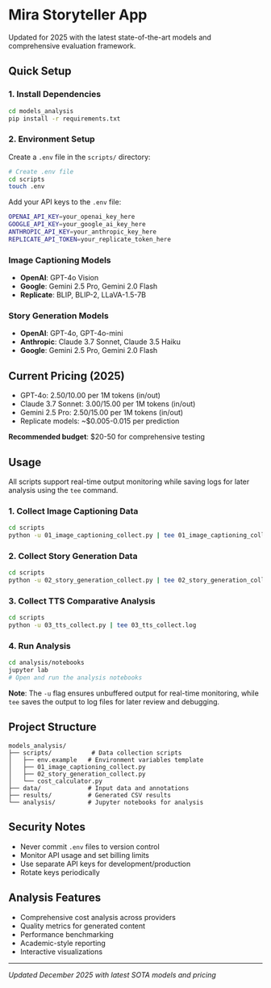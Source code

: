 # Mira Storyteller App

Updated for 2025 with the latest state-of-the-art models and comprehensive evaluation framework.

## Quick Setup

### 1. Install Dependencies

```bash
cd models_analysis
pip install -r requirements.txt
```

### 2. Environment Setup

Create a `.env` file in the `scripts/` directory:

```bash
# Create .env file
cd scripts
touch .env
```

Add your API keys to the `.env` file:

```bash
OPENAI_API_KEY=your_openai_key_here
GOOGLE_API_KEY=your_google_ai_key_here
ANTHROPIC_API_KEY=your_anthropic_key_here
REPLICATE_API_TOKEN=your_replicate_token_here
```

### Image Captioning Models

-   **OpenAI**: GPT-4o Vision
-   **Google**: Gemini 2.5 Pro, Gemini 2.0 Flash
-   **Replicate**: BLIP, BLIP-2, LLaVA-1.5-7B

### Story Generation Models

-   **OpenAI**: GPT-4o, GPT-4o-mini
-   **Anthropic**: Claude 3.7 Sonnet, Claude 3.5 Haiku
-   **Google**: Gemini 2.5 Pro, Gemini 2.0 Flash

## Current Pricing (2025)

-   GPT-4o: $2.50/$10.00 per 1M tokens (in/out)
-   Claude 3.7 Sonnet: $3.00/$15.00 per 1M tokens (in/out)
-   Gemini 2.5 Pro: $2.50/$15.00 per 1M tokens (in/out)
-   Replicate models: ~$0.005-0.015 per prediction

**Recommended budget**: $20-50 for comprehensive testing

## Usage

All scripts support real-time output monitoring while saving logs for later analysis using the `tee` command.

### 1. Collect Image Captioning Data

```bash
cd scripts
python -u 01_image_captioning_collect.py | tee 01_image_captioning_collect.log
```

### 2. Collect Story Generation Data

```bash
cd scripts
python -u 02_story_generation_collect.py | tee 02_story_generation_collect.log
```

### 3. Collect TTS Comparative Analysis

```bash
cd scripts
python -u 03_tts_collect.py | tee 03_tts_collect.log
```

### 4. Run Analysis

```bash
cd analysis/notebooks
jupyter lab
# Open and run the analysis notebooks
```

**Note**: The `-u` flag ensures unbuffered output for real-time monitoring, while `tee` saves the output to log files for later review and debugging.

## Project Structure

```
models_analysis/
├── scripts/           # Data collection scripts
│   ├── env.example   # Environment variables template
│   ├── 01_image_captioning_collect.py
│   ├── 02_story_generation_collect.py
│   └── cost_calculator.py
├── data/             # Input data and annotations
├── results/          # Generated CSV results
└── analysis/         # Jupyter notebooks for analysis
```

## Security Notes

-   Never commit `.env` files to version control
-   Monitor API usage and set billing limits
-   Use separate API keys for development/production
-   Rotate keys periodically

## Analysis Features

-   Comprehensive cost analysis across providers
-   Quality metrics for generated content
-   Performance benchmarking
-   Academic-style reporting
-   Interactive visualizations

---

_Updated December 2025 with latest SOTA models and pricing_
